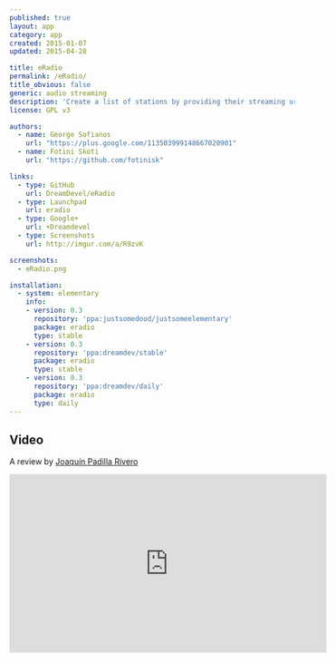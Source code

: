 ```yaml
---
published: true
layout: app
category: app
created: 2015-01-07
updated: 2015-04-28

title: eRadio
permalink: /eRadio/
title_obvious: false
generic: audio streaming
description: 'Create a list of stations by providing their streaming url and then listen to them.'
license: GPL v3

authors:
  - name: George Sofianos
    url: "https://plus.google.com/113503999148667020901"
  - name: Fotini Skoti
    url: "https://github.com/fotinisk"

links:
  - type: GitHub
    url: DreamDevel/eRadio
  - type: Launchpad
    url: eradio
  - type: Google+
    url: +Dreamdevel
  - type: Screenshots
    url: http://imgur.com/a/R9zvK

screenshots:
  - eRadio.png

installation:
  - system: elementary
    info:
    - version: 0.3
      repository: 'ppa:justsomedood/justsomeelementary'
      package: eradio
      type: stable
    - version: 0.3
      repository: 'ppa:dreamdev/stable'
      package: eradio
      type: stable
    - version: 0.3
      repository: 'ppa:dreamdev/daily'
      package: eradio
      type: daily
---
```

## Video
A review by [Joaquín Padilla Rivero](https://www.youtube.com/channel/UC_im4PuM9ViTNjaUf2cXmgg)

<iframe width="560" height="315" src="https://www.youtube.com/embed/AyPaI2Ts1AI" frameborder="0" allowfullscreen></iframe>
